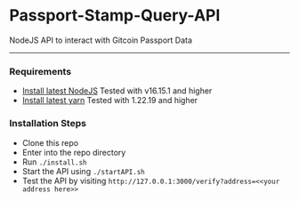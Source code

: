 # Passport-Stamp-Query-API

NodeJS API to interact with Gitcoin Passport Data<br>
<hr>

### Requirements
- [Install latest NodeJS](https://nodejs.org/en/) Tested with v16.15.1 and higher
- [Install latest yarn](https://classic.yarnpkg.com/lang/en/docs/install) Tested with 1.22.19 and higher

### Installation Steps
- Clone this repo 
- Enter into the repo directory
- Run `./install.sh`
- Start the API using `./startAPI.sh`
- Test the API by visiting `http://127.0.0.1:3000/verify?address=<<your address here>>`
